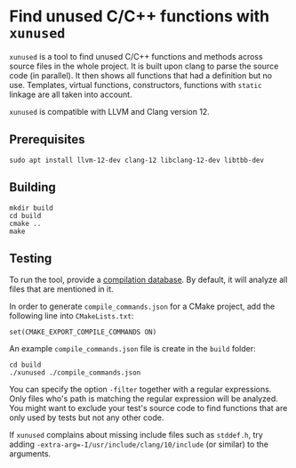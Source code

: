 # Find unused C/C++ functions with `xunused`

`xunused` is a tool to find unused C/C++ functions and methods across source files in the whole project.
It is built upon clang to parse the source code (in parallel). It then shows all functions that had
a definition but no use. Templates, virtual functions, constructors, functions with `static` linkage are
all taken into account.

`xunused` is compatible with LLVM and Clang version 12.

## Prerequisites

```
sudo apt install llvm-12-dev clang-12 libclang-12-dev libtbb-dev
```

## Building

```
mkdir build
cd build
cmake ..
make
```

## Testing

To run the tool, provide a [compilation database](https://clang.llvm.org/docs/JSONCompilationDatabase.html). By default, it will analyze all files that are mentioned in it.

In order to generate `compile_commands.json` for a CMake project, add the following line into `CMakeLists.txt`:

```
set(CMAKE_EXPORT_COMPILE_COMMANDS ON)
```

An example `compile_commands.json` file is create in the `build` folder:

```
cd build
./xunused ./compile_commands.json
```

You can specify the option `-filter` together with a regular expressions. Only files who's path is matching the regular
expression will be analyzed. You might want to exclude your test's source code to find functions that are only used by tests but not any other code.

If `xunused` complains about missing include files such as `stddef.h`, try adding `-extra-arg=-I/usr/include/clang/10/include` (or similar) to the arguments.


